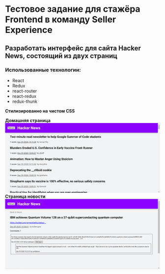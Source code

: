 # Тестовое задание для стажёра Frontend в команду Seller Experience

## Разработать интерфейс для сайта Hacker News, состоящий из двух страниц

### Использованные технологии:

* React
* Redux
* react-router
* react-redux
* redux-thunk

__Стилизированно на чистом CSS__

__Домашняя страница__
![HomePage](/imgForGitHub/HomePage.png)
__Страница новости__
![NewsPage](/imgForGitHub/NewsPageAndComments.png)

